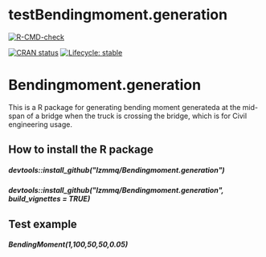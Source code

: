 # testBendingmoment.generation

<!-- badges: start -->

  [![R-CMD-check](https://github.com/lzmmq/Bendingmoment.generation/workflows/R-CMD-check/badge.svg)](https://github.com/lzmmq/Bendingmoment.generation/actions)
  
[![CRAN status](https://www.r-pkg.org/badges/version/BendingMoment.generation)](https://CRAN.R-project.org/package=BendingMoment.generation)
[![Lifecycle: stable](https://img.shields.io/badge/lifecycle-stable-brightgreen.svg)](https://lifecycle.r-lib.org/articles/stages.html#stable)
<!-- badges: end -->

# Bendingmoment.generation

This is a R package for generating bending moment generateda at the mid- span of a bridge when the truck is crossing the bridge, which is for Civil engineering usage.

## How to install the R package

##### devtools::install_github("lzmmq/Bendingmoment.generation")

##### devtools::install_github("lzmmq/Bendingmoment.generation", build_vignettes = TRUE)

## Test example

##### BendingMoment(1,100,50,50,0.05)

